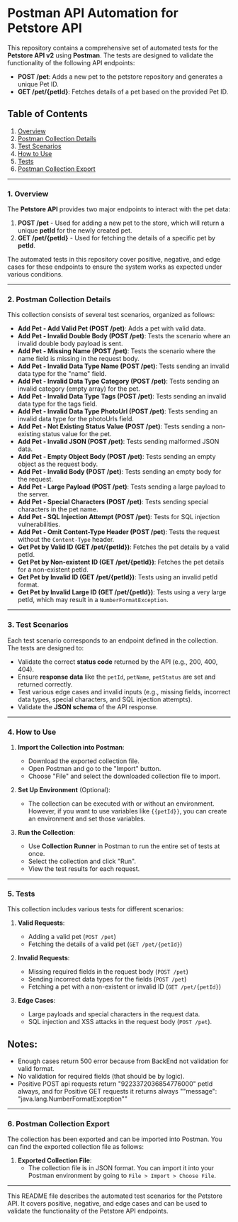 # Postman API Automation for Petstore API

This repository contains a comprehensive set of automated tests for the **Petstore API v2** using **Postman**. The tests are designed to validate the functionality of the following API endpoints:

- **POST /pet**: Adds a new pet to the petstore repository and generates a unique Pet ID.
- **GET /pet/{petId}**: Fetches details of a pet based on the provided Pet ID.

## Table of Contents
1. [Overview](#overview)
2. [Postman Collection Details](#postman-collection-details)
3. [Test Scenarios](#test-scenarios)
4. [How to Use](#how-to-use)
5. [Tests](#tests)
6. [Postman Collection Export](#postman-collection-export)

---

### 1. Overview

The **Petstore API** provides two major endpoints to interact with the pet data:

1. **POST /pet** - Used for adding a new pet to the store, which will return a unique **petId** for the newly created pet.
2. **GET /pet/{petId}** - Used for fetching the details of a specific pet by **petId**.

The automated tests in this repository cover positive, negative, and edge cases for these endpoints to ensure the system works as expected under various conditions.

---

### 2. Postman Collection Details

This collection consists of several test scenarios, organized as follows:

- **Add Pet - Add Valid Pet (POST /pet)**: Adds a pet with valid data.
- **Add Pet - Invalid Double Body (POST /pet)**: Tests the scenario where an invalid double body payload is sent.
- **Add Pet - Missing Name (POST /pet)**: Tests the scenario where the name field is missing in the request body.
- **Add Pet - Invalid Data Type Name (POST /pet)**: Tests sending an invalid data type for the "name" field.
- **Add Pet - Invalid Data Type Category (POST /pet)**: Tests sending an invalid category (empty array) for the pet.
- **Add Pet - Invalid Data Type Tags (POST /pet)**: Tests sending an invalid data type for the tags field.
- **Add Pet - Invalid Data Type PhotoUrl (POST /pet)**: Tests sending an invalid data type for the photoUrls field.
- **Add Pet - Not Existing Status Value (POST /pet)**: Tests sending a non-existing status value for the pet.
- **Add Pet - Invalid JSON (POST /pet)**: Tests sending malformed JSON data.
- **Add Pet - Empty Object Body (POST /pet)**: Tests sending an empty object as the request body.
- **Add Pet - Invalid Body (POST /pet)**: Tests sending an empty body for the request.
- **Add Pet - Large Payload (POST /pet)**: Tests sending a large payload to the server.
- **Add Pet - Special Characters (POST /pet)**: Tests sending special characters in the pet name.
- **Add Pet - SQL Injection Attempt (POST /pet)**: Tests for SQL injection vulnerabilities.
- **Add Pet - Omit Content-Type Header (POST /pet)**: Tests the request without the `Content-Type` header.
- **Get Pet by Valid ID (GET /pet/{petId})**: Fetches the pet details by a valid petId.
- **Get Pet by Non-existent ID (GET /pet/{petId})**: Fetches the pet details for a non-existent petId.
- **Get Pet by Invalid ID (GET /pet/{petId})**: Tests using an invalid petId format.
- **Get Pet by Invalid Large ID (GET /pet/{petId})**: Tests using a very large petId, which may result in a `NumberFormatException`.

---

### 3. Test Scenarios

Each test scenario corresponds to an endpoint defined in the collection. The tests are designed to:

- Validate the correct **status code** returned by the API (e.g., 200, 400, 404).
- Ensure **response data** like the `petId`, `petName`, `petStatus` are set and returned correctly.
- Test various edge cases and invalid inputs (e.g., missing fields, incorrect data types, special characters, and SQL injection attempts).
- Validate the **JSON schema** of the API response.

---

### 4. How to Use

1. **Import the Collection into Postman**:
   - Download the exported collection file.
   - Open Postman and go to the "Import" button.
   - Choose "File" and select the downloaded collection file to import.

2. **Set Up Environment** (Optional):
   - The collection can be executed with or without an environment. However, if you want to use variables like `{{petId}}`, you can create an environment and set those variables.

3. **Run the Collection**:
   - Use **Collection Runner** in Postman to run the entire set of tests at once.
   - Select the collection and click "Run".
   - View the test results for each request.

---

### 5. Tests

This collection includes various tests for different scenarios:

1. **Valid Requests**:
   - Adding a valid pet (`POST /pet`)
   - Fetching the details of a valid pet (`GET /pet/{petId}`)

2. **Invalid Requests**:
   - Missing required fields in the request body (`POST /pet`)
   - Sending incorrect data types for the fields (`POST /pet`)
   - Fetching a pet with a non-existent or invalid ID (`GET /pet/{petId}`)

3. **Edge Cases**:
   - Large payloads and special characters in the request data.
   - SQL injection and XSS attacks in the request body (`POST /pet`).

## Notes:
- Enough cases return 500 error because from BackEnd not validation for valid format.
- No validation for required fields (that should be by logic).
- Positive POST api requests return "9223372036854776000" petId always, 
and for Positive GET requests it returns always ""message": "java.lang.NumberFormatException""
---

### 6. Postman Collection Export

The collection has been exported and can be imported into Postman. You can find the exported collection file as follows:

1. **Exported Collection File**:
   - The collection file is in JSON format. You can import it into your Postman environment by going to `File > Import > Choose File`.

---

This README file describes the automated test scenarios for the Petstore API. It covers positive, negative, and edge cases and can be used to validate the functionality of the Petstore API endpoints.

